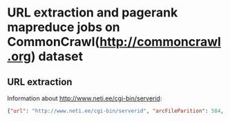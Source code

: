 # URL extraction and pagerank mapreduce jobs on CommonCrawl(http://commoncrawl.org) dataset


URL extraction
--

Information about http://www.neti.ee/cgi-bin/serverid: 
```json
{"url": "http://www.neti.ee/cgi-bin/serverid", "arcFileParition": 584, "arcSourceSegmentId": 1346823846150, "arcFileDate": 1346832062332, "compressedSize": 524596, "arcFileOffset": 8186060}
```

